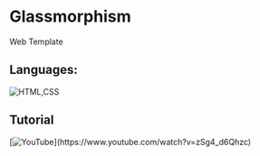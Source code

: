 # Glassmorphism
Web Template


 ## Languages:

![HTML,CSS](https://skills.thijs.gg/icons?i=html,css)

## Tutorial

[![YouTube]([https://i.imgur.com/vKb2F1B.png](https://i.ytimg.com/vi/zSg4_d6Qhzc/hq720.jpg?sqp=-oaymwEcCNAFEJQDSFXyq4qpAw4IARUAAIhCGAFwAcABBg==&rs=AOn4CLC04TTzf5bVELIXmT_LrCGTFhSijw))](https://www.youtube.com/watch?v=zSg4_d6Qhzc)
